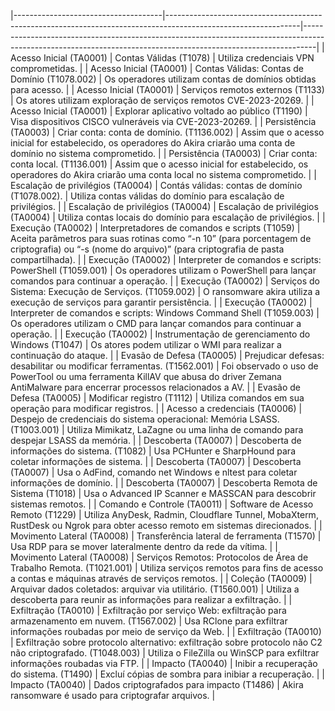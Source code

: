 |-------------------------------------|---------------------------------------------------------------------------------------------------------------|---------------------------------------------------------------------------------------------------------------------------------------------------------------|
| Acesso   Inicial (TA0001)           | Contas Válidas (T1078)                                                                                        | Utiliza   credenciais VPN comprometidas.                                                                                                                      |
| Acesso   Inicial (TA0001)           | Contas Válidas: Contas de   Domínio (T1078.002)                                                               | Os operadores   utilizam contas de domínios obtidas para acesso.                                                                                              |
| Acesso   Inicial (TA0001)           | Serviços remotos externos   (T1133)                                                                           | Os atores   utilizam exploração de serviços remotos CVE-2023-20269.                                                                                           |
| Acesso   Inicial (TA0001)           | Explorar aplicativo voltado ao   público (T1190)                                                              | Visa   dispositivos CISCO vulneráveis via CVE-2023-20269.                                                                                                     |
| Persistência   (TA0003)             | Criar conta: conta de domínio.   (T1136.002)                                                                  | Assim que o   acesso inicial for estabelecido, os operadores do Akira criarão uma conta de   domínio no sistema comprometido.                                 |
| Persistência   (TA0003)             | Criar conta: conta local.   (T1136.001)                                                                       | Assim que o   acesso inicial for estabelecido, os operadores do Akira criarão uma conta   local no sistema comprometido.                                      |
| Escalação   de privilégios (TA0004) | Contás válidas: contas de   domínio (T1078.002).                                                              | Utiliza contas   válidas do domínio para escalação de privilégios.                                                                                            |
| Escalação   de privilégios (TA0004) | Escalação de privilégios   (TA0004)                                                                           | Utiliza contas   locais do domínio para escalação de privilégios.                                                                                             |
| Execução   (TA0002)                 | Interpretadores de comandos e   scripts (T1059)                                                               | Aceita   parâmetros para suas rotinas como “-n 10” (para porcentagem de criptografia)   ou “-s (nome do arquivo)” (para criptografia de pasta compartilhada). |
| Execução   (TA0002)                 | Interpreter de comandos e   scripts: PowerShell (T1059.001)                                                   | Os operadores   utilizam o PowerShell para lançar comandos para continuar a operação.                                                                         |
| Execução   (TA0002)                 | Serviços do Sistema: Execução de   Serviços. (T1059.002)                                                      | O ransomware   akira utiliza a execução de serviços para garantir persistência.                                                                               |
| Execução   (TA0002)                 | Interpreter de comandos e   scripts: Windows Command Shell (T1059.003)                                        | Os operadores   utilizam o CMD para lançar comandos para continuar a operação.                                                                                |
| Execução   (TA0002)                 | Instrumentação de gerenciamento   do Windows (T1047)                                                          | Os atores podem   utilizar o WMI para realizar a continuação do ataque.                                                                                       |
| Evasão   de Defesa (TA0005)         | Prejudicar defesas: desabilitar   ou modificar ferramentas. (T1562.001)                                       | Foi observado o   uso de PowerTool ou uma ferramenta KillAV que abusa do driver Zemana   AntiMalware para encerrar processos relacionados a AV.               |
| Evasão   de Defesa (TA0005)         | Modificar registro (T1112)                                                                                    | Utiliza   comandos em sua operação para modificar registros.                                                                                                  |
| Acesso a   credenciais (TA0006)     | Despejo de credenciais do   sistema operacional: Memória LSASS. (T1003.001)                                   | Utiliza   Mimikatz, LaZagne ou uma linha de comando para despejar LSASS da memória.                                                                           |
| Descoberta   (TA0007)               | Descoberta de informações do   sistema. (T1082)                                                               | Usa PCHunter e   SharpHound para coletar informações de sistema.                                                                                              |
| Descoberta   (TA0007)               | Descoberta (TA0007)                                                                                           | Usa o AdFind,   comando net Windows e nltest para coletar informações de domínio.                                                                             |
| Descoberta   (TA0007)               | Descoberta Remota de Sistema   (T1018)                                                                        | Usa o Advanced   IP Scanner e MASSCAN para descobrir sistemas remotos.                                                                                        |
| Comando   e Controle (TA0011)       | Software de Acesso Remoto   (T1229)                                                                           | Utiliza   AnyDesk, Radmin, Cloudflare Tunnel, MobaXterm, RustDesk ou Ngrok para obter   acesso remoto em sistemas direcionados.                               |
| Movimento   Lateral (TA0008)        | Transferência lateral de   ferramenta (T1570)                                                                 | Usa RDP para se   mover lateralmente dentro da rede da vítima.                                                                                                |
| Movimento   Lateral (TA0008)        | Serviços Remotos: Protocolos de   Área de Trabalho Remota.  (T1021.001)                                       | Utiliza   serviços remotos para fins de acesso a contas e máquinas através de serviços   remotos.                                                             |
| Coleção   (TA0009)                  | Arquivar dados coletados:   arquivar via utilitário. (T1560.001)                                              | Utiliza a   descoberta para reunir as informações para realizar a exfiltração.                                                                                |
| Exfiltração   (TA0010)              | Exfiltração por serviço Web:   exfiltração para armazenamento em nuvem.    (T1567.002)                        | Usa RClone para   exfiltrar informações roubadas por meio de serviço da Web.                                                                                  |
| Exfiltração   (TA0010)              | Exfiltração sobre protocolo   alternativo: exfiltração sobre protocolo não C2 não criptografado.  (T1048.003) | Utiliza o   FileZilla ou WinSCP para exfiltrar informações roubadas via FTP.                                                                                  |
| Impacto   (TA0040)                  | Inibir a recuperação do   sistema.  (T1490)                                                                   | Excluí cópias   de sombra para inibiar a recuperação.                                                                                                         |
| Impacto   (TA0040)                  | Dados criptografados para   impacto (T1486)                                                                   | Akira   ransomware é usado para criptografar arquivos.                                                                                                        |
